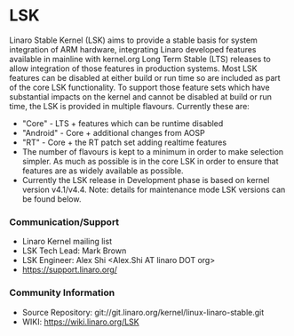 # LSK

Linaro Stable Kernel (LSK) aims to provide a stable basis for system integration of ARM hardware, integrating Linaro developed features available in mainline with kernel.org Long Term Stable (LTS) releases to allow integration of those features in production systems. 
Most LSK features can be disabled at either build or run time so are included as part of the core LSK functionality. To support those feature sets which have substantial impacts on the kernel and cannot be disabled at build or run time, the LSK is provided in multiple flavours. Currently these are: 

- "Core" - LTS + features which can be runtime disabled 
- "Android" - Core + additional changes from AOSP
- "RT" - Core + the RT patch set adding realtime features 
- The number of flavours is kept to a minimum in order to make selection simpler. As much as possible is in the core LSK in order to ensure that features are as widely available as possible. 
- Currently the LSK release in Development phase is based on kernel version v4.1/v4.4. Note: details for maintenance mode LSK versions can be found below. 

### Communication/Support

- Linaro Kernel mailing list <linaro-kernel AT lists DOT linaro DOT org>
- LSK Tech Lead: Mark Brown <broonie AT linaro DOT org>
- LSK Engineer: Alex Shi <Alex.Shi AT linaro DOT org>
- https://support.linaro.org/

### Community Information 

- Source Repository: git://git.linaro.org/kernel/linux-linaro-stable.git 
- WIKI: https://wiki.linaro.org/LSK




